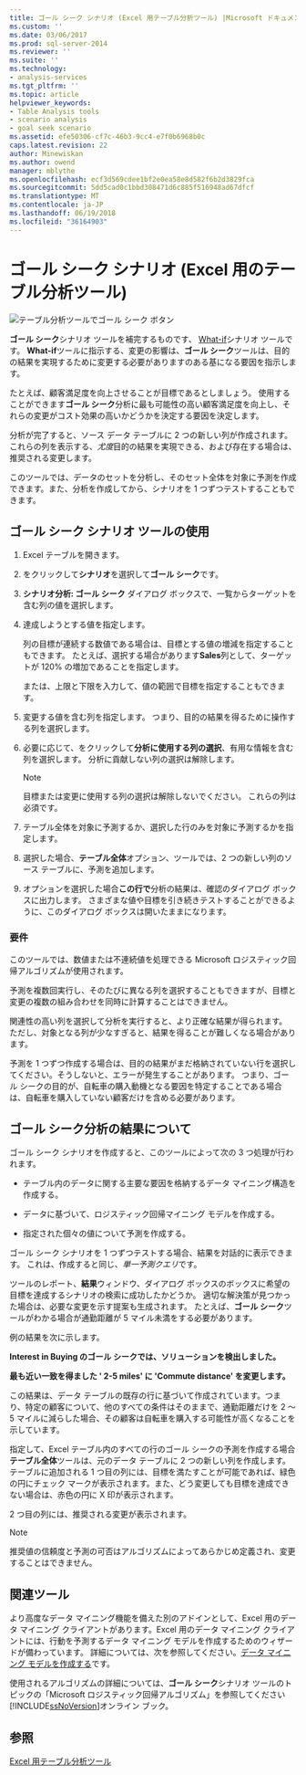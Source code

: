 ```yaml
---
title: ゴール シーク シナリオ (Excel 用テーブル分析ツール) |Microsoft ドキュメント
ms.custom: ''
ms.date: 03/06/2017
ms.prod: sql-server-2014
ms.reviewer: ''
ms.suite: ''
ms.technology:
- analysis-services
ms.tgt_pltfrm: ''
ms.topic: article
helpviewer_keywords:
- Table Analysis tools
- scenario analysis
- goal seek scenario
ms.assetid: efe50306-cf7c-46b3-9cc4-e7f0b6968b0c
caps.latest.revision: 22
author: Minewiskan
ms.author: owend
manager: mblythe
ms.openlocfilehash: ecf3d569cdee1bf2e0ea58e8d582f6b2d3829fca
ms.sourcegitcommit: 5dd5cad0c1bbd308471d6c885f516948ad67dfcf
ms.translationtype: MT
ms.contentlocale: ja-JP
ms.lasthandoff: 06/19/2018
ms.locfileid: "36164903"
---
```

# <a name="goal-seek-scenario-table-analysis-tools-for-excel"></a>ゴール シーク シナリオ (Excel 用のテーブル分析ツール)
  ![テーブル分析ツールでゴール シーク ボタン](media/tat-goalseek.gif "テーブル分析ツールのゴール シーク ボタン")  
  
 **ゴール シーク**シナリオ ツールを補完するものです、 [What-if](what-if-scenario-table-analysis-tools-for-excel.md)シナリオ ツールです。 **What-if**ツールに指示する、変更の影響は、**ゴール シーク**ツールは、目的の結果を実現するために変更する必要がありますのある基になる要因を指示します。  
  
 たとえば、顧客満足度を向上させることが目標であるとしましょう。 使用することができます**ゴール シーク**分析に最も可能性の高い顧客満足度を向上し、それらの変更がコスト効果の高いかどうかを決定する要因を決定します。  
  
 分析が完了すると、ソース データ テーブルに 2 つの新しい列が作成されます。 これらの列を表示する、*尤度*目的の結果を実現できる、および存在する場合は、推奨される変更します。  
  
 このツールでは、データのセットを分析し、そのセット全体を対象に予測を作成できます。また、分析を作成してから、シナリオを 1 つずつテストすることもできます。  
  
## <a name="using-the-goal-seek-scenario-tool"></a>ゴール シーク シナリオ ツールの使用  
  
1.  Excel テーブルを開きます。  
  
2.  をクリックして**シナリオ**を選択して**ゴール シーク**です。  
  
3.  **シナリオ分析: ゴール シーク** ダイアログ ボックスで、一覧からターゲットを含む列の値を選択します。  
  
4.  達成しようとする値を指定します。  
  
     列の目標が連続する数値である場合は、目標とする値の増減を指定することもできます。 たとえば、選択する場合があります**Sales**列として、ターゲットが 120% の増加であることを指定します。  
  
     または、上限と下限を入力して、値の範囲で目標を指定することもできます。  
  
5.  変更する値を含む列を指定します。 つまり、目的の結果を得るために操作する列を選択します。  
  
6.  必要に応じて、をクリックして**分析に使用する列の選択**、有用な情報を含む列を選択します。 分析に貢献しない列の選択は解除します。  
  
    > [!NOTE]  
    >  目標または変更に使用する列の選択は解除しないでください。 これらの列は必須です。  
  
7.  テーブル全体を対象に予測するか、選択した行のみを対象に予測するかを指定します。  
  
8.  選択した場合、**テーブル全体**オプション、ツールでは、2 つの新しい列のソース テーブルに、予測を追加します。  
  
9. オプションを選択した場合**この行で**分析の結果は、確認のダイアログ ボックスに出力します。 さまざまな値や目標を引き続きテストすることができるように、このダイアログ ボックスは開いたままになります。  
  
### <a name="requirements"></a>要件  
 このツールでは、数値または不連続値を処理できる Microsoft ロジスティック回帰アルゴリズムが使用されます。  
  
 予測を複数回実行し、そのたびに異なる列を選択することもできますが、目標と変更の複数の組み合わせを同時に計算することはできません。  
  
 関連性の高い列を選択して分析を実行すると、より正確な結果が得られます。 ただし、対象となる列が少なすぎると、結果を得ることが難しくなる場合があります。  
  
 予測を 1 つずつ作成する場合は、目的の結果がまだ格納されていない行を選択してください。そうしないと、エラーが発生することがあります。 つまり、ゴール シークの目的が、自転車の購入動機となる要因を特定することである場合は、自転車を購入していない顧客だけを含める必要があります。  
  
## <a name="understanding-the-results-of-goal-seek-analysis"></a>ゴール シーク分析の結果について  
 ゴール シーク シナリオを作成すると、このツールによって次の 3 つ処理が行われます。  
  
-   テーブル内のデータに関する主要な要因を格納するデータ マイニング構造を作成する。  
  
-   データに基づいて、ロジスティック回帰マイニング モデルを作成する。  
  
-   指定された個々の値について予測を作成する。  
  
 ゴール シーク シナリオを 1 つずつテストする場合、結果を対話的に表示できます。 これは、作成すると同じ、*単一予測クエリ*です。  
  
 ツールのレポート、**結果**ウィンドウ、ダイアログ ボックスのボックスに希望の目標を達成するシナリオの検索に成功したかどうか。 適切な解決策が見つかった場合は、必要な変更を示す提案も生成されます。 たとえば、**ゴール シーク**ツールがわかる場合が通勤距離が 5 マイル未満をする必要があります。  
  
 例の結果を次に示します。  
  
 **Interest in Buying のゴール シークでは、ソリューションを検出しました。**  
  
 **最も近い一致を得ました ' 2-5 miles' に 'Commute distance' を変更します。**  
  
 この結果は、データ テーブルの既存の行に基づいて作成されています。つまり、特定の顧客について、他のすべての条件はそのままで、通勤距離だけを 2 ～ 5 マイルに減らした場合、その顧客は自転車を購入する可能性が高くなることを示しています。  
  
 指定して、Excel テーブル内のすべての行のゴール シークの予測を作成する場合**テーブル全体**ツールは、元のデータ テーブルに 2 つの新しい列を作成します。 テーブルに追加される 1 つ目の列には、目標を満たすことが可能であれば、緑色の円にチェック マークが表示されます。また、どう変更しても目標を達成できない場合は、赤色の円に X 印が表示されます。  
  
 2 つ目の列には、推奨される変更が表示されます。  
  
> [!NOTE]  
>  推奨値の信頼度と予測の可否はアルゴリズムによってあらかじめ定義され、変更することはできません。  
  
## <a name="related-tools"></a>関連ツール  
 より高度なデータ マイニング機能を備えた別のアドインとして、Excel 用のデータ マイニング クライアントがあります。Excel 用のデータ マイニング クライアントには、行動を予測するデータ マイニング モデルを作成するためのウィザードが備わっています。 詳細については、次を参照してください。[データ マイニング モデルを作成する](creating-a-data-mining-model.md)です。  
  
 使用されるアルゴリズムの詳細については、**ゴール シーク**シナリオ ツールのトピックの「Microsoft ロジスティック回帰アルゴリズム」を参照してください[!INCLUDE[ssNoVersion](../includes/ssnoversion-md.md)]オンライン ブック。  
  
## <a name="see-also"></a>参照  
 [Excel 用テーブル分析ツール](table-analysis-tools-for-excel.md)  
  
  